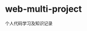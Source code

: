 <!--
 * @Author: TerryMin
 * @Date: 2024-06-09 10:36:36
 * @LastEditors: TerryMin
 * @LastEditTime: 2024-06-09 11:07:27
 * @Description: file not
-->
# web-multi-project
个人代码学习及知识记录
